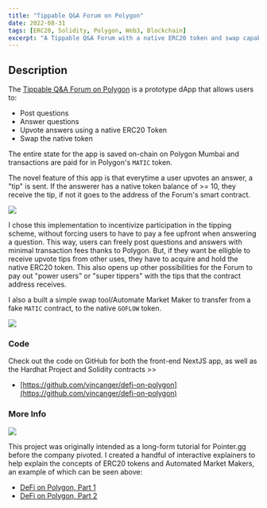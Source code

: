 ```yaml
---
title: "Tippable Q&A Forum on Polygon"
date: 2022-08-31
tags: [ERC20, Solidity, Polygon, Web3, Blockchain]
excerpt: "A Tippable Q&A Forum with a native ERC20 token and swap capabilities"
---
```

## Description

The [Tippable Q&A Forum on Polygon](https://defi-on-polygon.vercel.app/) is a prototype dApp that allows users to:

- Post questions
- Answer questions
- Upvote answers using a native ERC20 Token
- Swap the native token

The entire state for the app is saved on-chain on Polygon Mumbai and transactions are paid for in Polygon's `MATIC` token. 

The novel feature of this app is that everytime a user upvotes an answer, a "tip" is sent. If the answerer has a native token balance of >= 10, they receive the tip, if not it goes to the address of the Forum's smart contract.

<img src="https://i.imgur.com/WCTd97y.mp4">

I chose this implementation to incentivize participation in the tipping scheme, without forcing users to have to pay a fee upfront when answering a question. This way, users can freely post questions and answers with minimal transaction fees thanks to Polygon. But, if they want be elligble to receive upvote tips from other uses, they have to acquire and hold the native ERC20 token. This also opens up other possibilities for the Forum to pay out "power users" or "super tippers" with the tips that the contract address receives. 

I also a built a simple swap tool/Automate Market Maker to transfer from a fake `MATIC` contract, to the native `GOFLOW` token.

<img src="https://i.imgur.com/dk4bxJS.gif">

### Code

Check out the code on GitHub for both the front-end NextJS app, as well as the Hardhat Project and Solidity contracts >>

 - [https://github.com/vincanger/defi-on-polygon](https://github.com/vincanger/defi-on-polygon)

### More Info

<img src="https://i.imgur.com/agrZ564.gif">

This project was originally intended as a long-form tutorial for Pointer.gg before the company pivoted. I created a handful of interactive explainers to help explain the concepts of ERC20 tokens and Automated Market Makers, an example of which can be seen above:

- [DeFi on Polygon, Part 1](https://www.notion.so/DeFi-on-Polygon-Part-1-f266d0dc3c4c4295bb5ab0d9301537c3)
- [DeFi on Polygon, Part 2](https://www.notion.so/DeFi-on-Polygon-Part-2-2607411576b64395ac166b0be62b03d1)
